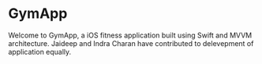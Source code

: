 # GymApp
Welcome to GymApp, a iOS fitness application built using Swift and MVVM architecture. 
Jaideep and Indra Charan have contributed to delevepment of application equally.
